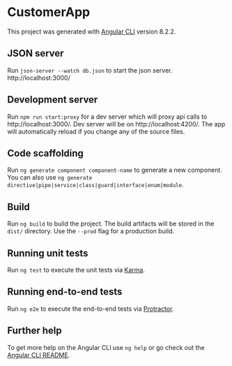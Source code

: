 # CustomerApp

This project was generated with [Angular CLI](https://github.com/angular/angular-cli) version 8.2.2.

## JSON server

Run `json-server --watch db.json` to start the json server. http://localhost:3000/

## Development server

Run `npm run start:proxy` for a dev server which will proxy api calls to http://localhost:3000/. Dev server will be on http://localhost:4200/. 
The app will automatically reload if you change any of the source files.

## Code scaffolding

Run `ng generate component component-name` to generate a new component. You can also use `ng generate directive|pipe|service|class|guard|interface|enum|module`.

## Build

Run `ng build` to build the project. The build artifacts will be stored in the `dist/` directory. Use the `--prod` flag for a production build.

## Running unit tests

Run `ng test` to execute the unit tests via [Karma](https://karma-runner.github.io).

## Running end-to-end tests

Run `ng e2e` to execute the end-to-end tests via [Protractor](http://www.protractortest.org/).

## Further help

To get more help on the Angular CLI use `ng help` or go check out the [Angular CLI README](https://github.com/angular/angular-cli/blob/master/README.md).
